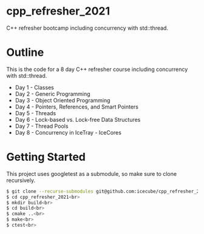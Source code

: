 # cpp_refresher_2021
C++ refresher bootcamp including concurrency with std::thread.

# Outline
This is the code for a 8 day C++ refresher course including concurrency with std::thread.

* Day 1 - Classes
* Day 2 - Generic Programming
* Day 3 - Object Oriented Programming
* Day 4 - Pointers, References, and Smart Pointers
* Day 5 - Threads
* Day 6 - Lock-based vs. Lock-free Data Structures
* Day 7 - Thread Pools
* Day 8 - Concurrency in IceTray - IceCores

# Getting Started
This project uses googletest as a submodule, so make sure to clone recursively.

```bash
$ git clone --recurse-submodules git@github.com:icecube/cpp_refresher_2021.git<br>
$ cd cpp_refresher_2021<br>
$ mkdir build<br>
$ cd build<br>
$ cmake ..<br>
$ make<br>
$ ctest<br>
```


